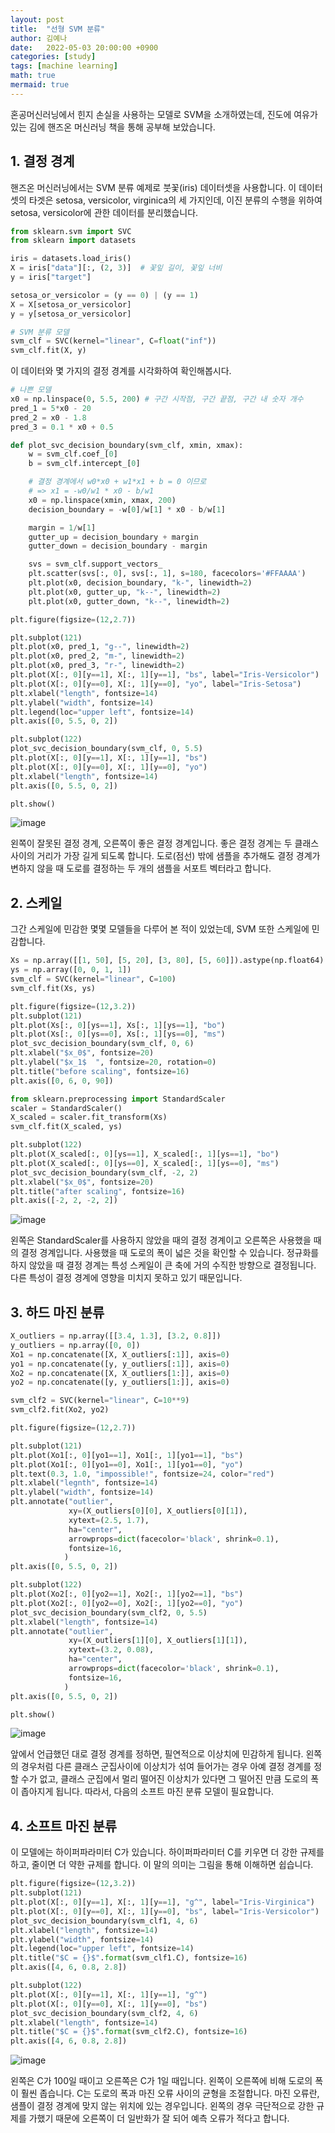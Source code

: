 ```yaml
---
layout: post
title:  "선형 SVM 분류"
author: 김예나
date:   2022-05-03 20:00:00 +0900
categories: [study]
tags: [machine learning]
math: true
mermaid: true
---
```



혼공머신러닝에서 힌지 손실을 사용하는 모델로 SVM을 소개하였는데, 진도에 여유가 있는 김에 핸즈온 머신러닝 책을 통해 공부해 보았습니다.


## 1\. 결정 경계


핸즈온 머신러닝에서는 SVM 분류 예제로 붓꽃(iris) 데이터셋을 사용합니다. 이 데이터셋의 타겟은 setosa, versicolor, virginica의 세 가지인데, 이진 분류의 수행을 위하여 setosa, versicolor에 관한 데이터를 분리했습니다.


```python
from sklearn.svm import SVC
from sklearn import datasets

iris = datasets.load_iris()
X = iris["data"][:, (2, 3)]  # 꽃잎 길이, 꽃잎 너비
y = iris["target"]

setosa_or_versicolor = (y == 0) | (y == 1)
X = X[setosa_or_versicolor]
y = y[setosa_or_versicolor]

# SVM 분류 모델
svm_clf = SVC(kernel="linear", C=float("inf"))
svm_clf.fit(X, y)
```


이 데이터와 몇 가지의 결정 경계를 시각화하여 확인해봅시다.


```python
# 나쁜 모델
x0 = np.linspace(0, 5.5, 200) # 구간 시작점, 구간 끝점, 구간 내 숫자 개수
pred_1 = 5*x0 - 20
pred_2 = x0 - 1.8
pred_3 = 0.1 * x0 + 0.5

def plot_svc_decision_boundary(svm_clf, xmin, xmax):
    w = svm_clf.coef_[0]
    b = svm_clf.intercept_[0]

    # 결정 경계에서 w0*x0 + w1*x1 + b = 0 이므로
    # => x1 = -w0/w1 * x0 - b/w1
    x0 = np.linspace(xmin, xmax, 200)
    decision_boundary = -w[0]/w[1] * x0 - b/w[1]

    margin = 1/w[1]
    gutter_up = decision_boundary + margin
    gutter_down = decision_boundary - margin

    svs = svm_clf.support_vectors_
    plt.scatter(svs[:, 0], svs[:, 1], s=180, facecolors='#FFAAAA')
    plt.plot(x0, decision_boundary, "k-", linewidth=2)
    plt.plot(x0, gutter_up, "k--", linewidth=2)
    plt.plot(x0, gutter_down, "k--", linewidth=2)

plt.figure(figsize=(12,2.7))

plt.subplot(121)
plt.plot(x0, pred_1, "g--", linewidth=2)
plt.plot(x0, pred_2, "m-", linewidth=2)
plt.plot(x0, pred_3, "r-", linewidth=2)
plt.plot(X[:, 0][y==1], X[:, 1][y==1], "bs", label="Iris-Versicolor")
plt.plot(X[:, 0][y==0], X[:, 1][y==0], "yo", label="Iris-Setosa")
plt.xlabel("length", fontsize=14)
plt.ylabel("width", fontsize=14)
plt.legend(loc="upper left", fontsize=14)
plt.axis([0, 5.5, 0, 2])

plt.subplot(122)
plot_svc_decision_boundary(svm_clf, 0, 5.5)
plt.plot(X[:, 0][y==1], X[:, 1][y==1], "bs")
plt.plot(X[:, 0][y==0], X[:, 1][y==0], "yo")
plt.xlabel("length", fontsize=14)
plt.axis([0, 5.5, 0, 2])

plt.show()
```


![image](https://user-images.githubusercontent.com/80688900/166442207-aff2458f-f7a0-4ccd-a13d-2a87ec85e5df.png)


왼쪽이 잘못된 결정 경계, 오른쪽이 좋은 결정 경계입니다. 좋은 결정 경계는 두 클래스 사이의 거리가 가장 길게 되도록 합니다. 도로(점선) 밖에 샘플을 추가해도 결정 경계가 변하지 않을 때 도로를 결정하는 두 개의 샘플을 서포트 벡터라고 합니다.


## 2\. 스케일


그간 스케일에 민감한 몇몇 모델들을 다루어 본 적이 있었는데, SVM 또한 스케일에 민감합니다.


```python
Xs = np.array([[1, 50], [5, 20], [3, 80], [5, 60]]).astype(np.float64)
ys = np.array([0, 0, 1, 1])
svm_clf = SVC(kernel="linear", C=100)
svm_clf.fit(Xs, ys)

plt.figure(figsize=(12,3.2))
plt.subplot(121)
plt.plot(Xs[:, 0][ys==1], Xs[:, 1][ys==1], "bo")
plt.plot(Xs[:, 0][ys==0], Xs[:, 1][ys==0], "ms")
plot_svc_decision_boundary(svm_clf, 0, 6)
plt.xlabel("$x_0$", fontsize=20)
plt.ylabel("$x_1$  ", fontsize=20, rotation=0)
plt.title("before scaling", fontsize=16)
plt.axis([0, 6, 0, 90])

from sklearn.preprocessing import StandardScaler
scaler = StandardScaler()
X_scaled = scaler.fit_transform(Xs)
svm_clf.fit(X_scaled, ys)

plt.subplot(122)
plt.plot(X_scaled[:, 0][ys==1], X_scaled[:, 1][ys==1], "bo")
plt.plot(X_scaled[:, 0][ys==0], X_scaled[:, 1][ys==0], "ms")
plot_svc_decision_boundary(svm_clf, -2, 2)
plt.xlabel("$x_0$", fontsize=20)
plt.title("after scaling", fontsize=16)
plt.axis([-2, 2, -2, 2])
```


![image](https://user-images.githubusercontent.com/80688900/166444245-1fc7dce8-54eb-4d29-806e-d762bcc12380.png)


왼쪽은 StandardScaler를 사용하지 않았을 때의 결정 경계이고 오른쪽은 사용했을 때의 결정 경계입니다. 사용했을 때 도로의 폭이 넓은 것을 확인할 수 있습니다. 정규화를 하지 않았을 때 결정 경계는 특성 스케일이 큰 축에 거의 수직한 방향으로 결정됩니다. 다른 특성이 결정 경계에 영향을 미치지 못하고 있기 때문입니다.


## 3\. 하드 마진 분류


```python
X_outliers = np.array([[3.4, 1.3], [3.2, 0.8]])
y_outliers = np.array([0, 0])
Xo1 = np.concatenate([X, X_outliers[:1]], axis=0)
yo1 = np.concatenate([y, y_outliers[:1]], axis=0)
Xo2 = np.concatenate([X, X_outliers[1:]], axis=0)
yo2 = np.concatenate([y, y_outliers[1:]], axis=0)

svm_clf2 = SVC(kernel="linear", C=10**9)
svm_clf2.fit(Xo2, yo2)

plt.figure(figsize=(12,2.7))

plt.subplot(121)
plt.plot(Xo1[:, 0][yo1==1], Xo1[:, 1][yo1==1], "bs")
plt.plot(Xo1[:, 0][yo1==0], Xo1[:, 1][yo1==0], "yo")
plt.text(0.3, 1.0, "impossible!", fontsize=24, color="red")
plt.xlabel("legnth", fontsize=14)
plt.ylabel("width", fontsize=14)
plt.annotate("outlier",
             xy=(X_outliers[0][0], X_outliers[0][1]),
             xytext=(2.5, 1.7),
             ha="center",
             arrowprops=dict(facecolor='black', shrink=0.1),
             fontsize=16,
            )
plt.axis([0, 5.5, 0, 2])

plt.subplot(122)
plt.plot(Xo2[:, 0][yo2==1], Xo2[:, 1][yo2==1], "bs")
plt.plot(Xo2[:, 0][yo2==0], Xo2[:, 1][yo2==0], "yo")
plot_svc_decision_boundary(svm_clf2, 0, 5.5)
plt.xlabel("length", fontsize=14)
plt.annotate("outlier",
             xy=(X_outliers[1][0], X_outliers[1][1]),
             xytext=(3.2, 0.08),
             ha="center",
             arrowprops=dict(facecolor='black', shrink=0.1),
             fontsize=16,
            )
plt.axis([0, 5.5, 0, 2])

plt.show()
```


![image](https://user-images.githubusercontent.com/80688900/166444816-6ae05812-fe5a-4763-95df-040505f9ae98.png)


앞에서 언급했던 대로 결정 경계를 정하면, 필연적으로 이상치에 민감하게 됩니다. 왼쪽의 경우처럼 다른 클래스 군집사이에 이상치가 섞여 들어가는 경우 아예 결정 경계를 정할 수가 없고, 클래스 군집에서 멀리 떨어진 이상치가 있다면 그 떨어진 만큼 도로의 폭이 좁아지게 됩니다. 따라서, 다음의 소프트 마진 분류 모델이 필요합니다.


## 4\. 소프트 마진 분류


이 모델에는 하이퍼파라미터 C가 있습니다. 하이퍼파라미터 C를 키우면 더 강한 규제를 하고, 줄이면 더 약한 규제를 합니다. 이 말의 의미는 그림을 통해 이해하면 쉽습니다.


```python
plt.figure(figsize=(12,3.2))
plt.subplot(121)
plt.plot(X[:, 0][y==1], X[:, 1][y==1], "g^", label="Iris-Virginica")
plt.plot(X[:, 0][y==0], X[:, 1][y==0], "bs", label="Iris-Versicolor")
plot_svc_decision_boundary(svm_clf1, 4, 6)
plt.xlabel("length", fontsize=14)
plt.ylabel("width", fontsize=14)
plt.legend(loc="upper left", fontsize=14)
plt.title("$C = {}$".format(svm_clf1.C), fontsize=16)
plt.axis([4, 6, 0.8, 2.8])

plt.subplot(122)
plt.plot(X[:, 0][y==1], X[:, 1][y==1], "g^")
plt.plot(X[:, 0][y==0], X[:, 1][y==0], "bs")
plot_svc_decision_boundary(svm_clf2, 4, 6)
plt.xlabel("length", fontsize=14)
plt.title("$C = {}$".format(svm_clf2.C), fontsize=16)
plt.axis([4, 6, 0.8, 2.8])
```


![image](https://user-images.githubusercontent.com/80688900/166445320-87994aae-7c83-4299-8b17-6c1530693434.png)


왼쪽은 C가 100일 때이고 오른쪽은 C가 1일 때입니다. 왼쪽이 오른쪽에 비해 도로의 폭이 훨씬 좁습니다. C는 도로의 폭과 마진 오류 사이의 균형을 조절합니다. 마진 오류란, 샘플이 결정 경계에 맞지 않는 위치에 있는 경우입니다. 왼쪽의 경우 극단적으로 강한 규제를 가했기 때문에 오른쪽이 더 일반화가 잘 되어 예측 오류가 적다고 합니다.